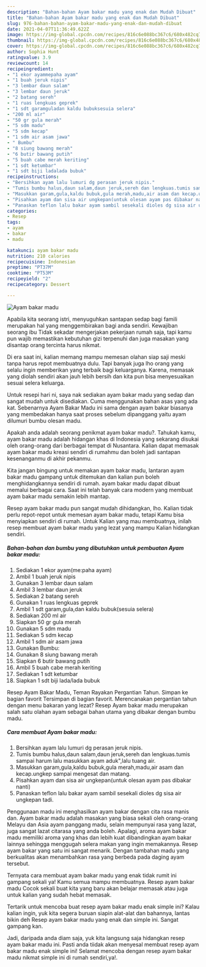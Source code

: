 ```yaml
---
description: "Bahan-bahan Ayam bakar madu yang enak dan Mudah Dibuat"
title: "Bahan-bahan Ayam bakar madu yang enak dan Mudah Dibuat"
slug: 976-bahan-bahan-ayam-bakar-madu-yang-enak-dan-mudah-dibuat
date: 2021-04-07T11:36:49.622Z
image: https://img-global.cpcdn.com/recipes/816c6e088bc367c6/680x482cq70/ayam-bakar-madu-foto-resep-utama.jpg
thumbnail: https://img-global.cpcdn.com/recipes/816c6e088bc367c6/680x482cq70/ayam-bakar-madu-foto-resep-utama.jpg
cover: https://img-global.cpcdn.com/recipes/816c6e088bc367c6/680x482cq70/ayam-bakar-madu-foto-resep-utama.jpg
author: Sophia Hunt
ratingvalue: 3.9
reviewcount: 14
recipeingredient:
- "1 ekor ayammepaha ayam"
- "1 buah jeruk nipis"
- "3 lembar daun salam"
- "3 lembar daun jeruk"
- "2 batang sereh"
- "1 ruas lengkuas geprek"
- "1 sdt garamguladan kaldu bubuksesuia selera"
- "200 ml air"
- "50 gr gula merah"
- "5 sdm madu"
- "5 sdm kecap"
- "1 sdm air asam jawa"
- " Bumbu"
- "8 siung bawang merah"
- "6 butir bawang putih"
- "5 buah cabe merah keriting"
- "1 sdt ketumbar"
- "1 sdt biji ladalada bubuk"
recipeinstructions:
- "Bersihkan ayam lalu lumuri dg perasan jeruk nipis."
- "Tumis bumbu halus,daun salam,daun jeruk,sereh dan lengkuas.tumis sampai harum lalu masukkan ayam aduk&#34;,lalu tuang air."
- "Masukkan garam,gula,kaldu bubuk,gula merah,madu,air asam dan kecap.ungkep sampai mengesat dan matang."
- "Pisahkan ayam dan sisa air ungkepan(untuk olesan ayam pas dibakar nanti)"
- "Panaskan teflon lalu bakar ayam sambil sesekali dioles dg sisa air ungkepan tadi."
categories:
- Resep
tags:
- ayam
- bakar
- madu

katakunci: ayam bakar madu 
nutrition: 210 calories
recipecuisine: Indonesian
preptime: "PT37M"
cooktime: "PT53M"
recipeyield: "2"
recipecategory: Dessert

---
```



![Ayam bakar madu](https://img-global.cpcdn.com/recipes/816c6e088bc367c6/680x482cq70/ayam-bakar-madu-foto-resep-utama.jpg)

Apabila kita seorang istri, menyuguhkan santapan sedap bagi famili merupakan hal yang menggembirakan bagi anda sendiri. Kewajiban seorang ibu Tidak sekadar mengerjakan pekerjaan rumah saja, tapi kamu pun wajib memastikan kebutuhan gizi terpenuhi dan juga masakan yang disantap orang tercinta harus nikmat.

Di era  saat ini, kalian memang mampu memesan olahan siap saji meski tanpa harus repot membuatnya dulu. Tapi banyak juga lho orang yang selalu ingin memberikan yang terbaik bagi keluarganya. Karena, memasak yang diolah sendiri akan jauh lebih bersih dan kita pun bisa menyesuaikan sesuai selera keluarga. 

Untuk resepi hari ni, saya nak sediakan ayam bakar madu yang sedap dan sangat mudah untuk disediakan. Cuma menggunakan bahan asas yang ada kat. Sebenarnya Ayam Bakar Madu ini sama dengan ayam bakar biasanya yang membedakan hanya saat proses sebelum dipanggang yaitu ayam dilumuri bumbu olesan madu.

Apakah anda adalah seorang penikmat ayam bakar madu?. Tahukah kamu, ayam bakar madu adalah hidangan khas di Indonesia yang sekarang disukai oleh orang-orang dari berbagai tempat di Nusantara. Kalian dapat memasak ayam bakar madu kreasi sendiri di rumahmu dan boleh jadi santapan kesenanganmu di akhir pekanmu.

Kita jangan bingung untuk memakan ayam bakar madu, lantaran ayam bakar madu gampang untuk ditemukan dan kalian pun boleh menghidangkannya sendiri di rumah. ayam bakar madu dapat dibuat memalui berbagai cara. Saat ini telah banyak cara modern yang membuat ayam bakar madu semakin lebih mantap.

Resep ayam bakar madu pun sangat mudah dihidangkan, lho. Kalian tidak perlu repot-repot untuk memesan ayam bakar madu, tetapi Kamu bisa menyiapkan sendiri di rumah. Untuk Kalian yang mau membuatnya, inilah resep membuat ayam bakar madu yang lezat yang mampu Kalian hidangkan sendiri.

<!--inarticleads1-->

##### Bahan-bahan dan bumbu yang dibutuhkan untuk pembuatan Ayam bakar madu:

1. Sediakan 1 ekor ayam(me:paha ayam)
1. Ambil 1 buah jeruk nipis
1. Gunakan 3 lembar daun salam
1. Ambil 3 lembar daun jeruk
1. Sediakan 2 batang sereh
1. Gunakan 1 ruas lengkuas geprek
1. Ambil 1 sdt garam,gula,dan kaldu bubuk(sesuia selera)
1. Sediakan 200 ml air
1. Siapkan 50 gr gula merah
1. Gunakan 5 sdm madu
1. Sediakan 5 sdm kecap
1. Ambil 1 sdm air asam jawa
1. Gunakan  Bumbu:
1. Gunakan 8 siung bawang merah
1. Siapkan 6 butir bawang putih
1. Ambil 5 buah cabe merah keriting
1. Sediakan 1 sdt ketumbar
1. Siapkan 1 sdt biji lada/lada bubuk


Resep Ayam Bakar Madu, Teman Rayakan Pergantian Tahun. Simpan ke bagian favorit Tersimpan di bagian favorit. Merencanakan pergantian tahun dengan menu bakaran yang lezat? Resep Ayam bakar madu merupakan salah satu olahan ayam sebagai bahan utama yang dibakar dengan bumbu madu. 

<!--inarticleads2-->

##### Cara membuat Ayam bakar madu:

1. Bersihkan ayam lalu lumuri dg perasan jeruk nipis.
1. Tumis bumbu halus,daun salam,daun jeruk,sereh dan lengkuas.tumis sampai harum lalu masukkan ayam aduk&#34;,lalu tuang air.
1. Masukkan garam,gula,kaldu bubuk,gula merah,madu,air asam dan kecap.ungkep sampai mengesat dan matang.
1. Pisahkan ayam dan sisa air ungkepan(untuk olesan ayam pas dibakar nanti)
1. Panaskan teflon lalu bakar ayam sambil sesekali dioles dg sisa air ungkepan tadi.


Penggunaan madu ini menghasilkan ayam bakar dengan cita rasa manis dan. Ayam bakar madu adalah masakan yang biasa sekali oleh orang-orang Melayu dan Asia ayam panggang madu, selain mempunyai rasa yang lazat, juga sangat lazat citarasa yang anda boleh. Apalagi, aroma ayam bakar madu memiliki aroma yang khas dan lebih kuat dibandingkan ayam bakar lainnya sehingga menggugah selera makan yang ingin memakannya. Resep ayam bakar yang satu ini sangat menarik. Dengan tambahan madu yang berkualitas akan menambahkan rasa yang berbeda pada daging ayam tersebut. 

Ternyata cara membuat ayam bakar madu yang enak tidak rumit ini gampang sekali ya! Kamu semua mampu membuatnya. Resep ayam bakar madu Cocok sekali buat kita yang baru akan belajar memasak atau juga untuk kalian yang sudah hebat memasak.

Tertarik untuk mencoba buat resep ayam bakar madu enak simple ini? Kalau kalian ingin, yuk kita segera buruan siapin alat-alat dan bahannya, lantas bikin deh Resep ayam bakar madu yang enak dan simple ini. Sangat gampang kan. 

Jadi, daripada anda diam saja, yuk kita langsung saja hidangkan resep ayam bakar madu ini. Pasti anda tiidak akan menyesal membuat resep ayam bakar madu enak simple ini! Selamat mencoba dengan resep ayam bakar madu nikmat simple ini di rumah sendiri,ya!.


